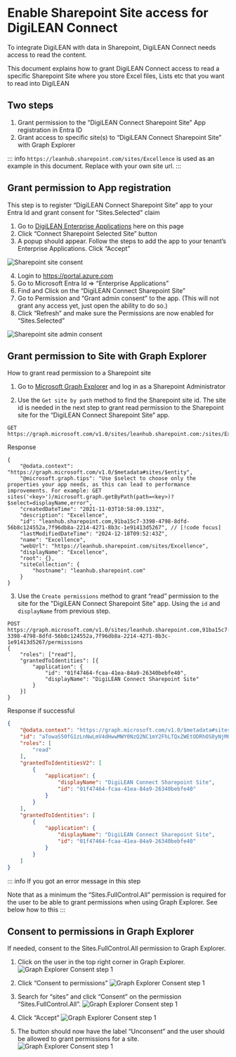 # Enable Sharepoint Site access for DigiLEAN Connect

To integrate DigiLEAN with data in Sharepoint, DigiLEAN Connect needs access to read the content.

This document explains how to grant DigiLEAN Connect access to read a specific Sharepoint Site where you store Excel files, Lists etc
that you want to read into DigiLEAN

## Two steps

 1. Grant permission to the “DigiLEAN Connect Sharepoint Site” App registration in Entra ID
 2. Grant access to specific site(s) to “DigiLEAN Connect Sharepoint Site” with Graph Explorer 

::: info
`https://leanhub.sharepoint.com/sites/Excellence` is used as an example in this document. Replace with your own site url.
:::


## Grant permission to App registration

This step is to register “DigiLEAN  Connect Sharepoint Site” app to your Entra Id and grant consent for "Sites.Selected" claim

 1. Go to [DigiLEAN Enterprise Applications](/enterprise/) here on this page
 2. Click “Connect Sharepoint Selected Site” button
 3. A popup should appear. Follow the steps to add the app to your tenant’s Enterprise Applications. Click “Accept”

![Sharepoint site consent](/images/Sharepoint_site_consent.jpg)  

 4. Login to https://portal.azure.com
 5. Go to Microsoft Entra Id => “Enterprise Applications”
 6. Find and Click on the “DigiLEAN Connect Sharepoint Site”
 7. Go to Permission and “Grant admin consent” to the app. (This will not grant any access yet, just open the ability to do so.)
 8. Click “Refresh” and make sure the Permissions are now enabled for “Sites.Selected”

![Sharepoint site admin consent](/images/Sharepoint_site_admin_grant_consent.jpg)

## Grant permission to Site with Graph Explorer

How to grant read permission to a Sharepoint site

 1. Go to [Microsoft Graph Explorer](https://developer.microsoft.com/en-us/graph/graph-explorer) and log in as a Sharepoint Administrator 

 2. Use the `Get site by path` method to find the Sharepoint site id. The site id is needed in the next step to grant read permission to the Sharepoint site for the “DigiLEAN  Connect Sharepoint Site” app.  

```http
GET https://graph.microsoft.com/v1.0/sites/leanhub.sharepoint.com:/sites/Excellence
```
Response
```json{6,10}
{
    "@odata.context": "https://graph.microsoft.com/v1.0/$metadata#sites/$entity",
    "@microsoft.graph.tips": "Use $select to choose only the properties your app needs, as this can lead to performance improvements. For example: GET sites('<key>')/microsoft.graph.getByPath(path=<key>)?$select=displayName,error",
    "createdDateTime": "2021-11-03T10:58:09.133Z",
    "description": "Excellence",
    "id": "leanhub.sharepoint.com,91ba15c7-3398-4798-8dfd-56b8c124552a,7f96db8a-2214-4271-8b3c-1e91413d5267", // [!code focus]
    "lastModifiedDateTime": "2024-12-18T09:52:43Z",
    "name": "Excellence",
    "webUrl": "https://leanhub.sharepoint.com/sites/Excellence",
    "displayName": "Excellence",
    "root": {},
    "siteCollection": {
        "hostname": "leanhub.sharepoint.com"
    }
}
```

3. Use the `Create permissions` method to grant “read” permission to the site for the "DigiLEAN Connect Sharepoint Site" app. 
Using the `id` and `displayName` from previous step.


```http
POST https://graph.microsoft.com/v1.0/sites/leanhub.sharepoint.com,91ba15c7-3398-4798-8dfd-56b8c124552a,7f96db8a-2214-4271-8b3c-1e91413d5267/permissions
{
    "roles": ["read"],
    "grantedToIdentities": [{
        "application": {
            "id": "01f47464-fcaa-41ea-84a9-26340bebfe40",
            "displayName": "DigiLEAN Connect Sharepoint Site"
        }
    }]
}
```

Response if successful
```json
{
    "@odata.context": "https://graph.microsoft.com/v1.0/$metadata#sites('leanhub.sharepoint.com%2C91ba15c7-3398-4798-8dfd-56b8c124552a%2C7f96db8a-2214-4271-8b3c-1e91413d5267')/permissions/$entity",
    "id": "aTowaS50fG1zLnNwLmV4dHwwMWY0NzQ2NC1mY2FhLTQxZWEtODRhOS0yNjM0MGJlYmZlNDBAYTI4OWJlYTYtM2IwNS00MGMxLWE2ODQtOGY4MTY4M2Y1ZGFh",
    "roles": [
        "read"
    ],
    "grantedToIdentitiesV2": [
        {
            "application": {
                "displayName": "DigiLEAN Connect Sharepoint Site",
                "id": "01f47464-fcaa-41ea-84a9-26340bebfe40"
            }
        }
    ],
    "grantedToIdentities": [
        {
            "application": {
                "displayName": "DigiLEAN Connect Sharepoint Site",
                "id": "01f47464-fcaa-41ea-84a9-26340bebfe40"
            }
        }
    ]
}
```

::: info
If you got an error message in this step

Note that as a minimum the “Sites.FullControl.All” permission is required for the user to be able to grant permissions when using Graph Explorer.
See below how to this
:::

## Consent to permissions in Graph Explorer

If needed, consent to the Sites.FullControl.All permission to Graph Explorer.

 1.	Click on the user in the top right corner in Graph Explorer. 
![Graph Explorer Consent step 1](/images/Sharepoint_site_graph_explorer_consent1.jpg)

 2.	Click “Consent to permissions”
![Graph Explorer Consent step 1](/images/Sharepoint_site_graph_explorer_consent2.jpg)

 3. Search for “sites” and click “Consent” on the permission “Sites.FullControl.All”.
![Graph Explorer Consent step 1](/images/Sharepoint_site_graph_explorer_consent3.jpg)

 4. Click “Accept”
![Graph Explorer Consent step 1](/images/Sharepoint_site_graph_explorer_consent4.jpg)

 5. The button should now have the label “Unconsent” and the user should be allowed to grant permissions for a site.
![Graph Explorer Consent step 1](/images/Sharepoint_site_graph_explorer_consent5.jpg)